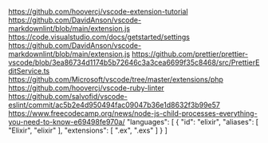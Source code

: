 https://github.com/hoovercj/vscode-extension-tutorial
https://github.com/DavidAnson/vscode-markdownlint/blob/main/extension.js
https://code.visualstudio.com/docs/getstarted/settings
https://github.com/DavidAnson/vscode-markdownlint/blob/main/extension.js
https://github.com/prettier/prettier-vscode/blob/3ea86734d1174b5b72646c3a3cea6699f35c8468/src/PrettierEditService.ts
https://github.com/Microsoft/vscode/tree/master/extensions/php
https://github.com/hoovercj/vscode-ruby-linter
https://github.com/salvofid/vscode-eslint/commit/ac5b2e4d950494fac09047b36e1d8632f3b99e57
https://www.freecodecamp.org/news/node-js-child-processes-everything-you-need-to-know-e69498fe970a/
"languages": [
{
"id": "elixir",
"aliases": [
"Elixir",
"elixir"
],
"extensions": [
".ex",
".exs"
]
}
]
